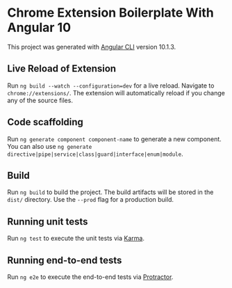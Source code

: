 # Chrome Extension Boilerplate With Angular 10

This project was generated with [Angular CLI](https://github.com/angular/angular-cli) version 10.1.3.

## Live Reload of Extension

Run `ng build --watch --configuration=dev` for a live reload. Navigate to `chrome://extensions/`. The extension will automatically reload if you change any of the source files.

## Code scaffolding

Run `ng generate component component-name` to generate a new component. You can also use `ng generate directive|pipe|service|class|guard|interface|enum|module`.

## Build

Run `ng build` to build the project. The build artifacts will be stored in the `dist/` directory. Use the `--prod` flag for a production build.

## Running unit tests

Run `ng test` to execute the unit tests via [Karma](https://karma-runner.github.io).

## Running end-to-end tests

Run `ng e2e` to execute the end-to-end tests via [Protractor](http://www.protractortest.org/).
